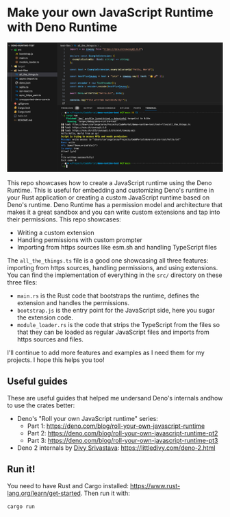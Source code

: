 # Make your own JavaScript Runtime with Deno Runtime

![Screenshot of the runtime in action](./screenshot.png)

This repo showcases how to create a JavaScript runtime using the Deno Runtime. This is useful for embedding and customizing Deno's runtime in your Rust application or creating a custom JavaScript runtime based on Deno's runtime. Deno Runtime has a permission model and architecture that makes it a great sandbox and you can write custom extensions and tap into their permissions. This repo showcases:
- Writing a custom extension
- Handling permissions with custom prompter
- Importing from https sources like esm.sh and handling TypeScript files

The `all_the_things.ts` file is a good one showcasing all three features: importing from https sources, handling permissions, and using extensions. You can find the implementation of everything in the `src/` directory on these three files:
- `main.rs` is the Rust code that bootstraps the runtime, defines the extension and handles the permissions.
- `bootstrap.js` is the entry point for the JavaScript side, here you sugar the extension code.
- `module_loader.rs` is the code that strips the TypeScript from the files so that they can be loaded as regular JavaScript files and imports from https sources and files.

I'll continue to add more features and examples as I need them for my projects. I hope this helps you too!

## Useful guides

These are useful guides that helped me undersand Deno's internals andhow to use the crates better:
- Deno's "Roll your own JavaScript runtime" series:
    - Part 1: https://deno.com/blog/roll-your-own-javascript-runtime
    - Part 2: https://deno.com/blog/roll-your-own-javascript-runtime-pt2
    - Part 3: https://deno.com/blog/roll-your-own-javascript-runtime-pt3
- Deno 2 internals by [Divy Srivastava](https://github.com/littledivy): https://littledivy.com/deno-2.html

## Run it!

You need to have Rust and Cargo installed: https://www.rust-lang.org/learn/get-started. Then run it with:

```bash
cargo run
```
